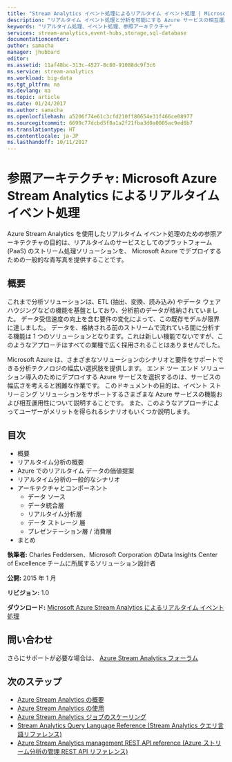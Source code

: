 ```yaml
---
title: "Stream Analytics イベント処理によるリアルタイム イベント処理 | Microsoft Docs"
description: "リアルタイム イベント処理と分析を可能にする Azure サービスの相互運用性について説明します。"
keywords: "リアルタイム処理、イベント処理、参照アーキテクチャ"
services: stream-analytics,event-hubs,storage,sql-database
documentationcenter: 
author: samacha
manager: jhubbard
editor: 
ms.assetid: 11af48bc-313c-4527-8c80-91088dc9f3c6
ms.service: stream-analytics
ms.workload: big-data
ms.tgt_pltfrm: na
ms.devlang: na
ms.topic: article
ms.date: 01/24/2017
ms.author: samacha
ms.openlocfilehash: a5206f74e61c3cfd210ff80654e31f466ce08977
ms.sourcegitcommit: 6699c77dcbd5f8a1a2f21fba3d0a0005ac9ed6b7
ms.translationtype: HT
ms.contentlocale: ja-JP
ms.lasthandoff: 10/11/2017
---
```

# <a name="reference-architecture-real-time-event-processing-with-microsoft-azure-stream-analytics"></a>参照アーキテクチャ: Microsoft Azure Stream Analytics によるリアルタイム イベント処理
Azure Stream Analytics を使用したリアルタイム イベント処理のための参照アーキテクチャの目的は、リアルタイムのサービスとしてのプラットフォーム (PaaS) のストリーム処理ソリューションを、 Microsoft Azure でデプロイするための一般的な青写真を提供することです。

## <a name="summary"></a>概要
これまで分析ソリューションは、ETL (抽出、変換、読み込み) やデータ ウェアハウジングなどの機能を基盤としており、分析前のデータが格納されていました。 データ受信速度の向上を含む要件の変化によって、この既存モデルが限界に達しました。 データを、格納される前のストリームで流れている間に分析する機能は 1 つのソリューションとなります。これは新しい機能でないですが、このようなアプローチはすべての業種で広く採用されることはありませんでした。 

Microsoft Azure は、さまざまなソリューションのシナリオと要件をサポートできる分析テクノロジの幅広い選択肢を提供します。 エンド ツー エンド ソリューション導入のためにデプロイする Azure サービスを選択するのは、サービスの幅広さを考えると困難な作業です。 このドキュメントの目的は、イベント ストリーミング ソリューションをサポートするさまざまな Azure サービスの機能および相互運用性について説明することです。 また、このようなアプローチによってユーザーがメリットを得られるシナリオもいくつか説明します。

## <a name="contents"></a>目次
* 概要
* リアルタイム分析の概要
* Azure でのリアルタイム データの価値提案
* リアルタイム分析の一般的なシナリオ
* アーキテクチャとコンポーネント
  * データ ソース
  * データ統合層
  * リアルタイム分析層
  * データ ストレージ 層
  * プレゼンテーション層 / 消費層
* まとめ

**執筆者:** Charles Feddersen、Microsoft Corporation のData Insights Center of Excellence チームに所属するソリューション設計者

**公開:** 2015 年 1 月

**リビジョン:** 1.0

**ダウンロード:** [Microsoft Azure Stream Analytics によるリアルタイム イベント処理](http://download.microsoft.com/download/6/2/3/623924DE-B083-4561-9624-C1AB62B5F82B/real-time-event-processing-with-microsoft-azure-stream-analytics.pdf)

## <a name="get-help"></a>問い合わせ
さらにサポートが必要な場合は、 [Azure Stream Analytics フォーラム](https://social.msdn.microsoft.com/Forums/en-US/home?forum=AzureStreamAnalytics)

## <a name="next-steps"></a>次のステップ
* [Azure Stream Analytics の概要](stream-analytics-introduction.md)
* [Azure Stream Analytics の使用](stream-analytics-real-time-fraud-detection.md)
* [Azure Stream Analytics ジョブのスケーリング](stream-analytics-scale-jobs.md)
* [Stream Analytics Query Language Reference (Stream Analytics クエリ言語リファレンス)](https://msdn.microsoft.com/library/azure/dn834998.aspx)
* [Azure Stream Analytics management REST API reference (Azure ストリーム分析の管理 REST API リファレンス)](https://msdn.microsoft.com/library/azure/dn835031.aspx)

